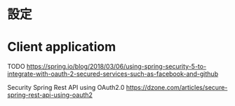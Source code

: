 # 設定


# Client applicatiom
TODO
https://spring.io/blog/2018/03/06/using-spring-security-5-to-integrate-with-oauth-2-secured-services-such-as-facebook-and-github

Security Spring Rest API using OAuth2.0
https://dzone.com/articles/secure-spring-rest-api-using-oauth2